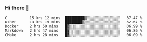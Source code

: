 ### Hi there 👋

<!--
**WShiBin/WShiBin** is a ✨ _special_ ✨ repository because its `README.md` (this file) appears on your GitHub profile.

Here are some ideas to get you started:

- 🔭 I’m currently working on ...
- 🌱 I’m currently learning ...
- 👯 I’m looking to collaborate on ...
- 🤔 I’m looking for help with ...
- 💬 Ask me about ...
- 📫 How to reach me: ...
- 😄 Pronouns: ...
- ⚡ Fun fact: ...
-->

<!--START_SECTION:waka-->
```text
C          15 hrs 12 mins  █████████▒░░░░░░░░░░░░░░░   37.47 % 
Other      13 hrs 15 mins  ████████▒░░░░░░░░░░░░░░░░   32.67 % 
Docker     2 hrs 50 mins   █▓░░░░░░░░░░░░░░░░░░░░░░░   06.99 % 
Markdown   2 hrs 47 mins   █▓░░░░░░░░░░░░░░░░░░░░░░░   06.86 % 
CMake      2 hrs 28 mins   █▓░░░░░░░░░░░░░░░░░░░░░░░   06.09 % 
```
<!--END_SECTION:waka-->
